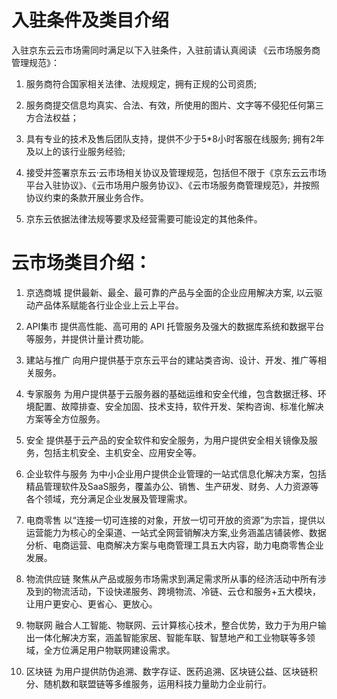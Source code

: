 # 入驻条件及类目介绍
入驻京东云云市场需同时满足以下入驻条件，入驻前请认真阅读 《云市场服务商管理规范》：

1. 服务商符合国家相关法律、法规规定，拥有正规的公司资质;

2. 服务商提交信息均真实、合法、有效，所使用的图片、文字等不侵犯任何第三方合法权益；

3. 具有专业的技术及售后团队支持，提供不少于5*8小时客服在线服务; 拥有2年及以上的该行业服务经验;

4. 接受并签署京东云·云市场相关协议及管理规范，包括但不限于《京东云云市场平台入驻协议》、《云市场用户服务协议》、《云市场服务商管理规范》，并按照协议约束的条款开展业务合作。

5. 京东云依据法律法规等要求及经营需要可能设定的其他条件。

 

# 云市场类目介绍：
1. 京选商城 
提供最新、最全、最可靠的产品与全面的企业应用解决方案, 以云驱动产品体系赋能各行业企业上云上平台。

2. API集市 
提供高性能、高可用的 API 托管服务及强大的数据库系统和数据平台等服务，并提供计量计费功能。

3. 建站与推广 
向用户提供基于京东云平台的建站类咨询、设计、开发、推广等相关服务。

4. 专家服务 
为用户提供基于云服务器的基础运维和安全代维，包含数据迁移、环境配置、故障排查、安全加固、技术支持，软件开发、架构咨询、标准化解决方案等全方位服务。

5. 安全 
提供基于云产品的安全软件和安全服务，为用户提供安全相关镜像及服务，包括主机安全、主机安全、应用安全等。

6. 企业软件与服务 
为中小企业用户提供企业管理的一站式信息化解决方案，包括精品管理软件及SaaS服务，覆盖办公、销售、生产研发、财务、人力资源等各个领域，充分满足企业发展及管理需求。

7. 电商零售 
以“连接一切可连接的对象，开放一切可开放的资源”为宗旨，提供以运营能力为核心的全渠道、一站式全网营销解决方案,业务涵盖店铺装修、数据分析、电商运营、电商解决方案与电商管理工具五大内容，助力电商零售企业发展。

8. 物流供应链 
聚焦从产品或服务市场需求到满足需求所从事的经济活动中所有涉及到的物流活动，下设快递服务、跨境物流、冷链、云仓和服务+五大模块，让用户更安心、更省心、更放心。

9. 物联网 
融合人工智能、物联网、云计算核心技术，整合优势，致力于为用户输出一体化解决方案，涵盖智能家居、智能车联、智慧地产和工业物联等多领域，全方位满足用户物联网建设需求。

10. 区块链 
为用户提供防伪追溯、数字存证、医药追溯、区块链公益、区块链积分、随机数和联盟链等多维服务，运用科技力量助力企业前行。
